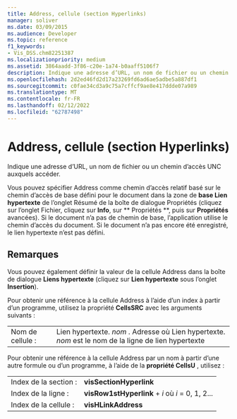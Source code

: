 ```yaml
---
title: Address, cellule (section Hyperlinks)
manager: soliver
ms.date: 03/09/2015
ms.audience: Developer
ms.topic: reference
f1_keywords:
- Vis_DSS.chm82251387
ms.localizationpriority: medium
ms.assetid: 3864aadd-3f86-c20e-1a74-b0aaff5106f7
description: Indique une adresse d’URL, un nom de fichier ou un chemin d’accès UNC auxquels accéder.
ms.openlocfilehash: 2d2ed46fd2d17a23269fd6ad6ae5adbe5a887df1
ms.sourcegitcommit: c0fae34cd3a9c75a7cffcf9ae8e417ddde07a989
ms.translationtype: MT
ms.contentlocale: fr-FR
ms.lasthandoff: 02/12/2022
ms.locfileid: "62787498"
---
```

# <a name="address-cell-hyperlinks-section"></a>Address, cellule (section Hyperlinks)

Indique une adresse d’URL, un nom de fichier ou un chemin d’accès UNC auxquels accéder.
  
Vous pouvez spécifier Address comme chemin d’accès relatif basé sur le chemin d’accès de base défini pour le document dans  la zone de **base Lien hypertexte** de l’onglet Résumé de la boîte de dialogue Propriétés (cliquez sur l’onglet Fichier, cliquez sur **Info**, sur ** Propriétés **, puis sur **Propriétés** avancées).  Si le document n’a pas de chemin de base, l’application utilise le chemin d’accès du document. Si le document n’a pas encore été enregistré, le lien hypertexte n’est pas défini.
  
## <a name="remarks"></a>Remarques

Vous pouvez également définir la valeur de la cellule Address dans la boîte de dialogue **Liens hypertexte** (cliquez sur **Lien hypertexte** sous l’onglet **Insertion**). 
  
Pour obtenir une référence à la cellule Address à l’aide d’un index à partir d’un programme, utilisez la propriété **CellsSRC** avec les arguments suivants : 
  
|||
|:-----|:-----|
|Nom de cellule :  <br/> |Lien hypertexte. *nom*  . Adresse où Lien hypertexte. *nom*  est le nom de la ligne de lien hypertexte  <br/> |
   
Pour obtenir une référence à la cellule Address par un nom à partir d’une autre formule ou d’un programme, à l’aide de la **propriété CellsU** , utilisez : 
  
|||
|:-----|:-----|
| Index de la section :  <br/> |**visSectionHyperlink** <br/> |
| Index de la ligne :  <br/> |**visRow1stHyperlink** +   *i* où *i* = 0, 1, 2... |
| Index de la cellule :  <br/> |**visHLinkAddress** <br/> |
   

